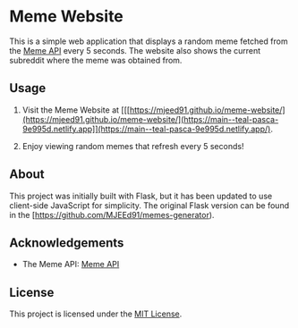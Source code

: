 # Meme Website

This is a simple web application that displays a random meme fetched from the [Meme API](https://meme-api.com/gimme) every 5 seconds. The website also shows the current subreddit where the meme was obtained from.

## Usage

1. Visit the Meme Website at [[[https://mjeed91.github.io/meme-website/](https://mjeed91.github.io/meme-website/](https://main--teal-pasca-9e995d.netlify.app]](https://main--teal-pasca-9e995d.netlify.app/).

2. Enjoy viewing random memes that refresh every 5 seconds!

## About

This project was initially built with Flask, but it has been updated to use client-side JavaScript for simplicity. The original Flask version can be found in the [https://github.com/MJEEd91/memes-generator).

## Acknowledgements

- The Meme API: [Meme API](https://meme-api.com/gimme)

## License

This project is licensed under the [MIT License](LICENSE).
